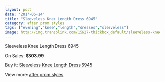 ```yaml
---
layout: post
date: '2017-06-14'
title: "Sleeveless Knee Length Dress 6945"
category: after prom styles
tags: ["evening","knee","length","dresses","sleeveless"]
image: http://img.transblink.com/15627-thickbox_default/sleeveless-knee-length-dress-6945.jpg
---
```

Sleeveless Knee Length Dress 6945

On Sales: **$303.99**
<a href="https://www.transblink.com/en/after-prom-styles/4970-sleeveless-knee-length-dress-6945.html"><amp-img layout="responsive" width="600" height="600" src="//img.transblink.com/15627-thickbox_default/sleeveless-knee-length-dress-6945.jpg" alt="Sleeveless Knee Length Dress 6945 0" /></a>
<a href="https://www.transblink.com/en/after-prom-styles/4970-sleeveless-knee-length-dress-6945.html"><amp-img layout="responsive" width="600" height="600" src="//img.transblink.com/15630-thickbox_default/sleeveless-knee-length-dress-6945.jpg" alt="Sleeveless Knee Length Dress 6945 1" /></a>
<a href="https://www.transblink.com/en/after-prom-styles/4970-sleeveless-knee-length-dress-6945.html"><amp-img layout="responsive" width="600" height="600" src="//img.transblink.com/15629-thickbox_default/sleeveless-knee-length-dress-6945.jpg" alt="Sleeveless Knee Length Dress 6945 2" /></a>
<a href="https://www.transblink.com/en/after-prom-styles/4970-sleeveless-knee-length-dress-6945.html"><amp-img layout="responsive" width="600" height="600" src="//img.transblink.com/15628-thickbox_default/sleeveless-knee-length-dress-6945.jpg" alt="Sleeveless Knee Length Dress 6945 3" /></a>

Buy it: [Sleeveless Knee Length Dress 6945](https://www.transblink.com/en/after-prom-styles/4970-sleeveless-knee-length-dress-6945.html "Sleeveless Knee Length Dress 6945")

View more: [after prom styles](https://www.transblink.com/en/55-after-prom-styles "after prom styles")